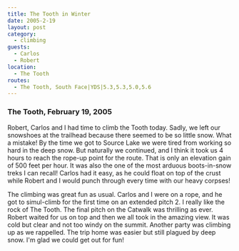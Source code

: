 ```yaml
---
title: The Tooth in Winter
date: 2005-2-19
layout: post
category:
  - climbing
guests:
  - Carlos
  - Robert
location:
  - The Tooth
routes:
  - The Tooth, South Face|YDS|5.3,5.3,5.0,5.6
---
```


### The Tooth, February 19, 2005

Robert, Carlos and I had time to climb the Tooth today. Sadly, we left
our snowshoes at the trailhead because there seemed to be so little snow.
What a mistake! By the time we got to Source Lake we were tired from
working so hard in the deep snow. But naturally we continued, and I
think it took us 4 hours to reach the rope-up point for the route.
That is only an elevation gain of 500 feet per hour. It was also the
one of the most arduous boots-in-snow treks I can recall! Carlos had
it easy, as he could float on top of the crust while Robert and I
would punch through every time with our heavy corpses!



The climbing was great fun as usual. Carlos and I were on a rope, and
he got to simul-climb for the first time on an extended pitch 2. I really
like the rock of The Tooth. The final pitch on the Catwalk was thrilling as
ever. Robert waited for us on top and then we all took in the amazing view.
It was cold but clear and not too windy on the summit. Another party was
climbing up as we rappelled. The trip home was easier but still plagued
by deep snow. I'm glad we could get out for fun!

